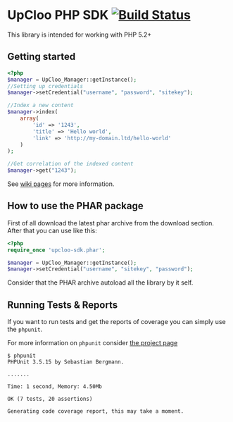 # UpCloo PHP SDK [![Build Status](https://secure.travis-ci.org/wdalmut/upcloo-php-sdk.png)](http://travis-ci.org/wdalmut/upcloo-php-sdk?branch=master)

This library is intended for working with PHP 5.2+

## Getting started

```php
<?php
$manager = UpCloo_Manager::getInstance();
//Setting up credentials
$manager->setCredential("username", "password", "sitekey");

//Index a new content
$manager->index(
    array(
        'id' => '1243',
        'title' => 'Hello world',
        'link' => 'http://my-domain.ltd/hello-world'
    )
);

//Get correlation of the indexed content
$manager->get("1243");
```

See [wiki pages](upcloo-php-sdk/wiki) for more information.

## How to use the PHAR package

First of all download the latest phar archive from the download section.
After that you can use like this:

```php
<?php 
require_once 'upcloo-sdk.phar';

$manager = UpCloo_Manager::getInstance();
$manager->setCredential("username", "sitekey", "password");

```

Consider that the PHAR archive autoload all the library by it self.

## Running Tests & Reports

If you want to run tests and get the reports of coverage you can
simply use the ```phpunit```.

For more information on ```phpunit``` consider 
[the project page](http://www.phpunit.de/manual/current/en/) 

```
$ phpunit
PHPUnit 3.5.15 by Sebastian Bergmann.

.......

Time: 1 second, Memory: 4.50Mb

OK (7 tests, 20 assertions)

Generating code coverage report, this may take a moment.
```
